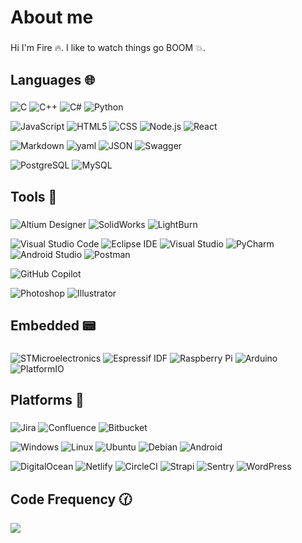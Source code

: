 <h1 align="left">About me</h1>

###

<p align="left">Hi I'm Fire 🔥. I like to watch things go BOOM 💥.</p>

###

<h2 align="left">Languages 🌐</h2>

###

![C](https://img.shields.io/badge/-C-A8B9CC?style=flat-square&logo=C&logoColor=white)
![C++](https://img.shields.io/badge/-C++-00599C?style=flat-square&logo=C%2B%2B&logoColor=white)
![C#](https://img.shields.io/badge/C%23-512BD4?style=flat-square&logo=csharp&logoColor=white)
![Python](https://img.shields.io/badge/-Python-3776AB?style=flat-square&logo=Python&logoColor=white)

![JavaScript](https://img.shields.io/badge/JavaScript-F7DF1E?style=flat-square&logo=javascript&logoColor=black)
![HTML5](https://img.shields.io/badge/-HTML5-E34F26?style=flat-square&logo=html5&logoColor=white)
![CSS](https://img.shields.io/badge/-CSS-1572B6?style=flat-square&logo=css3&logoColor=white)
![Node.js](https://img.shields.io/badge/Node.js-5FA04E?style=flat-square&logo=nodedotjs&logoColor=white)
![React](https://img.shields.io/badge/React-61DAFB?style=flat-square&logo=react&logoColor=black)

![Markdown](https://img.shields.io/badge/-Markdown-000000?style=flat-square&logo=Markdown&logoColor=white)
![yaml](https://img.shields.io/badge/yaml-CB171E?style=flat-square&logo=yaml&logoColor=white)
![JSON](https://img.shields.io/badge/-JSON-000000?style=flat-square&logo=JSON&logoColor=white)
![Swagger](https://img.shields.io/badge/Swagger-85EA2D?style=flat-square&logo=swagger&logoColor=black)

![PostgreSQL](https://img.shields.io/badge/PostgreSQL-4169E1?style=flat-square&logo=postgresql&logoColor=white)
![MySQL](https://img.shields.io/badge/MySQL-4479A1?style=flat-square&logo=mysql&logoColor=white)

###

<h2 align="left">Tools 🔨</h2>

###

![Altium Designer](https://img.shields.io/badge/-Altium%20Designer-A5915F?style=flat-square&logo=Altium-Designer&logoColor=white)
![SolidWorks](https://img.shields.io/badge/SolidWorks-005386?style=flat-square&logo=dassaultsystemes&logoColor=white)
![LightBurn](https://img.shields.io/badge/LightBurn-57182D?style=flat-square&logo=lightburn)

![Visual Studio Code](https://img.shields.io/badge/Visual%20Studio%20Code-007ACC?style=flat-square&logo=visualstudiocode&logoColor=white)
![Eclipse IDE](https://img.shields.io/badge/-Eclipse%20IDE-2C2255?style=flat-square&logo=Eclipse-IDE&logoColor=white)
![Visual Studio](https://img.shields.io/badge/-Visual%20Studio-5C2D91?style=flat-square&logo=Visual-Studio&logoColor=white)
![PyCharm](https://img.shields.io/badge/PyCharm-444444?style=flat-square&logo=pycharm&logoColor=white)
![Android Studio](https://img.shields.io/badge/-Android%20Studio-444444?style=flat-square&logo=android-studio&logoColor=3DDC84)
![Postman](https://img.shields.io/badge/Postman-FF6C37?style=flat-square&logo=postman&logoColor=white)

![GitHub Copilot](https://img.shields.io/badge/GitHub%20Copilot-444444?style=flat-square&logo=githubcopilot&logoColor=white)


![Photoshop](https://img.shields.io/badge/Photoshop-31A8FF?style=flat-square&logo=Adobe-Photoshop&logoColor=white)
![Illustrator](https://img.shields.io/badge/Illustrator-FF9A00?style=flat-square&logo=adobeillustrator&logoColor=white)

###

<h2 align="left">Embedded 📟</h2>

###

![STMicroelectronics](https://img.shields.io/badge/-STMicroelectronics-03234B?style=flat-square&logo=STMicroelectronics&logoColor=white)
![Espressif IDF](https://img.shields.io/badge/Espressif_IDF-E7352C?style=flat-square&logo=espressif&logoColor=white)
![Raspberry Pi](https://img.shields.io/badge/-Raspberry%20Pi-C51A4A?style=flat-square&logo=Raspberry-Pi&logoColor=white)
![Arduino](https://img.shields.io/badge/-Arduino-00878F?style=flat-square&logo=Arduino&logoColor=white)
![PlatformIO](https://img.shields.io/badge/PlatformIO-F5822A?style=flat-square&logo=platformio&logoColor=white)


###

<h2 align="left">Platforms 🎯</h2>

###

![Jira](https://img.shields.io/badge/Jira-0052CC?style=flat-square&logo=jira&logoColor=white)
![Confluence](https://img.shields.io/badge/Confluence-0052CC?style=flat-square&logo=confluence&logoColor=white)
![Bitbucket](https://img.shields.io/badge/Bitbucket-0052CC?style=flat-square&logo=bitbucket&logoColor=white)

![Windows](https://img.shields.io/badge/-Windows-444444?style=flat-square&logo=windows&logoColor=0078D6)
![Linux](https://img.shields.io/badge/-Linux-444444?style=flat-square&logo=linux)
![Ubuntu](https://img.shields.io/badge/-Ubuntu-444444?style=flat-square&logo=Ubuntu)
![Debian](https://img.shields.io/badge/-Debian-444444?style=flat-square&logo=debian&logoColor=A81D33)
![Android](https://img.shields.io/badge/-Android-444444?style=flat-square&logo=android)

![DigitalOcean](https://img.shields.io/badge/DigitalOcean-0080FF?style=flat-square&logo=DigitalOcean&logoColor=white)
![Netlify](https://img.shields.io/badge/Netlify-00C7B7?style=flat-square&logo=netlify&logoColor=white)
![CircleCI](https://img.shields.io/badge/CircleCI-343434?style=flat-square&logo=circleci&logoColor=white)
![Strapi](https://img.shields.io/badge/Strapi-4945FF?style=flat-square&logo=strapi&logoColor=white)
![Sentry](https://img.shields.io/badge/Sentry-362D59?style=flat-square&logo=sentry&logoColor=white)
![WordPress](https://img.shields.io/badge/WordPress-21759B?style=flat-square&logo=wordpress&logoColor=white)
          
###

<h2 align="left">Code Frequency 🕜</h2>

<img src="https://wakatime.com/share/@018e5c08-192f-4247-8a5d-4131d8b33b2f/655e5241-4e17-4e15-9ffa-6a38ce044bf3.svg?sanitize=true">

